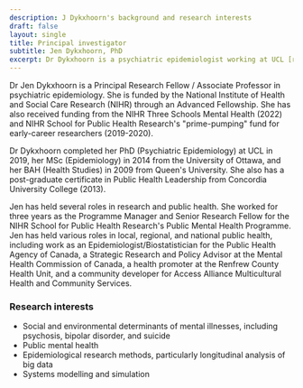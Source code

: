 ```yaml
---
description: J Dykxhoorn's background and research interests
draft: false
layout: single
title: Principal investigator
subtitle: Jen Dykxhoorn, PhD
excerpt: Dr Dykxhoorn is a psychiatric epidemiologist working at UCL [read more...]
---
```


Dr Jen Dykxhoorn is a Principal Research Fellow / Associate Professor in psychiatric epidemiology. She is funded by the National Institute of Health and Social Care Research (NIHR) through an Advanced Fellowship. She has also received funding from the NIHR Three Schools Mental Health (2022) and NIHR School for Public Health Research's "prime-pumping" fund for early-career researchers (2019-2020).

Dr Dykxhoorn completed her PhD (Psychiatric Epidemiology) at UCL in 2019, her MSc (Epidemiology) in 2014 from the University of Ottawa, and her BAH (Health Studies) in 2009 from Queen's University. She also has a post-graduate certificate in Public Health Leadership from Concordia University College (2013).

Jen has held several roles in research and public health. She worked for three years as the Programme Manager and Senior Research Fellow for the NIHR School for Public Health Research's Public Mental Health Programme. Jen has held various roles in local, regional, and national public health, including work as an Epidemiologist/Biostatistician for the Public Health Agency of Canada, a Strategic Research and Policy Advisor at the Mental Health Commission of Canada, a health promoter at the Renfrew County Health Unit, and a community developer for Access Alliance Multicultural Health and Community Services.

### Research interests

-   Social and environmental determinants of mental illnesses, including psychosis, bipolar disorder, and suicide
-   Public mental health  
-   Epidemiological research methods, particularly longitudinal analysis of big data
-   Systems modelling and simulation
